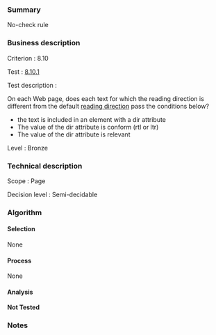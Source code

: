 ### Summary

No-check rule

### Business description

Criterion : 8.10

Test : [8.10.1](http://www.accessiweb.org/index.php/accessiweb-22-english-version.html#test-8-10-1)

Test description :

 On each Web page, does each text for which the reading direction is different from the default [reading direction](http://www.accessiweb.org/index.php/glossary-76.html#mSensLecture) pass the conditions below? 

 * the text is included in an element with a dir attribute
 * The value of the dir attribute is conform (rtl or ltr)
 * The value of the dir attribute is relevant
 

Level : Bronze 

### Technical description

Scope : Page

Decision level : Semi-decidable

### Algorithm

#### Selection

None

#### Process

None

#### Analysis

**Not Tested**

### Notes

